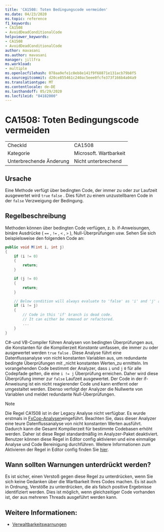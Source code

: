 ```yaml
---
title: 'CA1508: Toten Bedingungscode vermeiden'
ms.date: 04/23/2020
ms.topic: reference
f1_keywords:
- CA1508
- AvoidDeadConditionalCode
helpviewer_keywords:
- CA1508
- AvoidDeadConditionalCode
author: mavasani
ms.author: mavasani
manager: jillfra
ms.workload:
- multiple
ms.openlocfilehash: 078aa9efe1c0eb8e141f9f68871e131acb79b8f5
ms.sourcegitcommit: d20ce855461c240ac5eee0fcfe373f166b4a04a9
ms.translationtype: MT
ms.contentlocale: de-DE
ms.lasthandoff: 05/29/2020
ms.locfileid: "84182000"
---
```

# <a name="ca1508-avoid-dead-conditional-code"></a>CA1508: Toten Bedingungscode vermeiden

|||
|-|-|
|CheckId|CA1508|
|Kategorie|Microsoft. Wartbarkeit|
|Unterbrechende Änderung|Nicht unterbrechend|

## <a name="cause"></a>Ursache

Eine Methode verfügt über bedingten Code, der immer zu oder zur Laufzeit ausgewertet wird `true` `false` . Dies führt zu einem unzustellbaren Code in der `false` Verzweigung der Bedingung.

## <a name="rule-description"></a>Regelbeschreibung

Methoden können über bedingten Code verfügen, z. b. if-Anweisungen, binäre Ausdrücke ( `==` , `!=` , `<` , `>` ), Null-Überprüfungen usw. Sehen Sie sich beispielsweise den folgenden Code an:

```csharp
public void M(int i, int j)
{
    if (i != 0)
    {
        return;
    }

    if (j != 0)
    {
        return;
    }

    // Below condition will always evaluate to 'false' as 'i' and 'j' are both '0' here.
    if (i != j)
    {
        // Code in this 'if' branch is dead code.
        // It can either be removed or refactored.
        ...
    }
}
```

C#-und VB-Compiler führen Analysen von bedingten Überprüfungen aus, die Konstanten für die Kompilierzeit _Konstante_ umfassen, die immer zu oder ausgewertet werden `true` `false` . Diese Analyse führt eine Datenflussanalyse von nicht konstanten Variablen aus, um redundante bedingte Überprüfungen mit _nicht konstanten Werten_zu ermitteln. Im vorangehenden Code bestimmt der Analyzer, dass `i` und `j` `0` für alle Codepfade gelten, die eine `i != j` Überprüfung erreichen. Daher wird diese Überprüfung immer zur `false` Laufzeit ausgewertet. Der Code in der if-Anweisung ist ein nicht reagierender Code und kann entfernt oder umgestaltet werden. Ebenso verfolgt der Analyzer die Nullwerte von Variablen und meldet redundante Null-Überprüfungen.

> [!NOTE]
> Die Regel CA1508 ist in der Legacy Analyse nicht verfügbar. Es wurde erstmals in [FxCop-Analysen](https://www.nuget.org/packages/Microsoft.CodeAnalysis.FxCopAnalyzers)eingeführt.
> Beachten Sie, dass dieser Analyzer eine teure Datenflussanalyse von nicht konstanten Werten ausführt. Dadurch kann die Gesamt Kompilierzeit für bestimmte Codebasen erhöht werden. Daher ist diese Regel standardmäßig im Analyzer-Paket deaktiviert. Benutzer können diese Regel in Editor config aktivieren und eine einmalige Analyse und Code Bereinigung durchführen. Weitere Informationen zum Aktivieren der Regel in Editor config finden Sie [hier](https://docs.microsoft.com/visualstudio/code-quality/use-roslyn-analyzers#rule-severity).

## <a name="when-to-suppress-warnings"></a>Wann sollten Warnungen unterdrückt werden?

Es ist sicher, einen Verstoß gegen diese Regel zu unterdrücken, wenn Sie sich keine Gedanken über die Wartbarkeit Ihres Codes machen. Es ist auch in Ordnung, Verstöße zu unterdrücken, die als falsch positive Ergebnisse identifiziert werden. Dies ist möglich, wenn gleichzeitiger Code vorhanden ist, der aus mehreren Threads ausgeführt werden kann.

## <a name="see-also"></a>Weitere Informationen:

- [Verwaltbarkeitswarnungen](../code-quality/maintainability-warnings.md)
